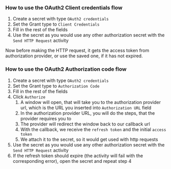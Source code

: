 ### How to use the OAuth2 Client credentials flow
1. Create a secret with type `OAuth2 credentials`
2. Set the Grant type to `Client Credentials`
3. Fill in the rest of the fields
4. Use the secret as you would use any other authorization secret with the `Send HTTP Request` activity

Now before making the HTTP request, it gets the access token from authorization provider, or use the saved one, if it has not expired.

### How to use the OAuth2 Authorization code flow
1. Create a secret with type `OAuth2 credentials`
2. Set the Grant type to `Authorization Code`
3. Fill in the rest of the fields
4. Click `Authorize`
   1. A window will open, that will take you to the authorization provider url, which is the URL you inserted into `Authorization URL` field
   2. In the authorization provider URL, you will do the steps, that the provider requires you to
   3. The provider will redirect the window back to our callback url
   4. With the callback, we receive the `refresh token` and the initial `access token`
   5. We attach it to the secret, so it would get used with http requests
5. Use the secret as you would use any other authorization secret with the `Send HTTP Request` activity
6. If the refresh token should expire (the activity will fail with the corresponding error), open the secret and repeat step 4